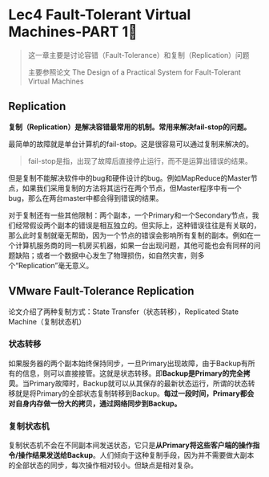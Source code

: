 # Lec4 Fault-Tolerant Virtual Machines-PART 1⃣️

> 这一章主要是讨论容错（Fault-Tolerance）和复制（Replication）问题
>
> 主要参照论文 The Design of a Practical System for Fault-Tolerant Virtual Machines

## Replication

**复制（Replication）是解决容错最常用的机制。常用来解决fail-stop的问题。**

最简单的故障就是单台计算机的fail-stop。这是很容易可以通过复制来解决的。

> fail-stop是指，出现了故障后直接停止运行，而不是运算出错误的结果。

但是复制不能解决软件中的bug和硬件设计的bug。例如MapReduce的Master节点，如果我们采用复制的方法将其运行在两个节点，但Master程序中有一个bug，那么在两台master中都会得到错误的结果。

对于复制还有一些其他限制：两个副本，一个Primary和一个Secondary节点，我们经常假设两个副本的错误是相互独立的。但实际上，这种错误往往是有关联的，那么此时复制就毫无帮助，因为一个节点的错误会影响所有复制的副本。例如在一个计算机服务商的同一机房买机器，如果一台出现问题，其他可能也会有同样的问题缺陷；或者一个数据中心发生了物理损伤，如自然灾害，则多个“Replication”毫无意义。



## VMware Fault-Tolerance Replication

论文介绍了两种复制方式：State Transfer（状态转移），Replicated State Machine（复制状态机）

### 状态转移

如果服务器的两个副本始终保持同步，一旦Primary出现故障，由于Backup有所有的信息，则可以直接接管。这就是状态转移。即**Backup是Primary的完全拷贝**。当Primary故障时，Backup就可以从其保存的最新状态运行，所谓的状态转移就是将Primary的全部状态复制转移到Backup。**每过一段时间，Primary都会对自身内存做一份大的拷贝，通过网络同步到Backup。**

### 复制状态机

复制状态机不会在不同副本间发送状态，它只是**从Primary将这些客户端的操作指令/操作结果发送给Backup**。人们倾向于这种复制手段，因为并不需要做大副本的全部状态的同步，每次操作相对较小。但缺点是相对复杂。